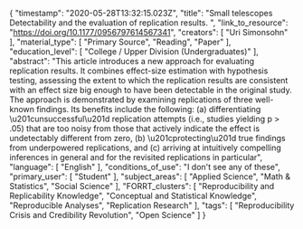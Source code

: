 {
    "timestamp": "2020-05-28T13:32:15.023Z",
    "title": "Small telescopes Detectability and the evaluation of replication results. ",
    "link_to_resource": "https://doi.org/10.1177/0956797614567341",
    "creators": [
        "Uri Simonsohn"
    ],
    "material_type": [
        "Primary Source",
        "Reading",
        "Paper"
    ],
    "education_level": [
        "College / Upper Division (Undergraduates)"
    ],
    "abstract": "This article introduces a new approach for evaluating replication results. It combines effect-size estimation with hypothesis testing, assessing the extent to which the replication results are consistent with an effect size big enough to have been detectable in the original study. The approach is demonstrated by examining replications of three well-known findings. Its benefits include the following: (a) differentiating \u201cunsuccessful\u201d replication attempts (i.e., studies yielding p > .05) that are too noisy from those that actively indicate the effect is undetectably different from zero, (b) \u201cprotecting\u201d true findings from underpowered replications, and (c) arriving at intuitively compelling inferences in general and for the revisited replications in particular",
    "language": [
        "English"
    ],
    "conditions_of_use": "I don't see any of these",
    "primary_user": [
        "Student"
    ],
    "subject_areas": [
        "Applied Science",
        "Math & Statistics",
        "Social Science"
    ],
    "FORRT_clusters": [
        "Reproducibility and Replicability Knowledge",
        "Conceptual and Statistical Knowledge",
        "Reproducible Analyses",
        "Replication Research"
    ],
    "tags": [
        "Reproducibility Crisis and Credibility Revolution",
        "Open Science"
    ]
}